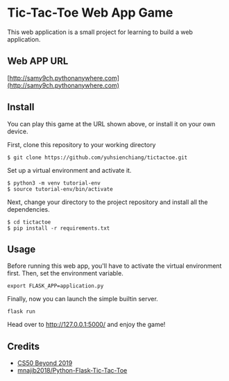 # Tic-Tac-Toe Web App Game
This web application is a small project for learning to build a web application.

## Web APP URL
[http://samy9ch.pythonanywhere.com](http://samy9ch.pythonanywhere.com)

## Install
You can play this game at the URL shown above, or install it on your own device.

First, clone this repository to your working directory
```
$ git clone https://github.com/yuhsienchiang/tictactoe.git
```
Set up a virtual environment and activate it.
```
$ python3 -m venv tutorial-env
$ source tutorial-env/bin/activate
```
Next, change your directory to the project repository and install all the dependencies.
```
$ cd tictactoe
$ pip install -r requirements.txt
```

## Usage
Before running this web app, you'll have to activate the virtual environment first.
Then, set the environment variable.
```
export FLASK_APP=application.py
```
Finally, now you can launch the simple builtin server.
```
flask run
```
Head over to http://127.0.0.1:5000/ and enjoy the game!

## Credits
* [CS50 Beyond 2019](https://www.youtube.com/playlist?list=PLhQjrBD2T381Q6R1jRxgXknYO7VuTYPBI)
* [mnajib2018/Python-Flask-Tic-Tac-Toe](https://github.com/mnajib2018/Python-Flask-Tic-Tac-Toe/blob/master/application.py)
